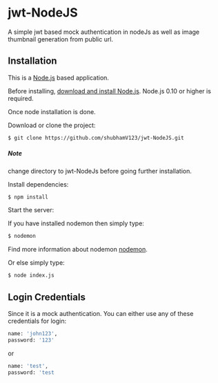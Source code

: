 # jwt-NodeJS
A simple jwt based mock authentication in nodeJs as well as image thumbnail generation from public url.

## Installation
This is a [Node.js](https://nodejs.org/en/) based application.

Before installing, [download and install Node.js](https://nodejs.org/en/download/).
Node.js 0.10 or higher is required.

Once node installation is done.

Download or clone the project:

```bash
$ git clone https://github.com/shubhamV123/jwt-NodeJS.git
```
##### Note
change directory to jwt-NodeJs before going further installation.


Install dependencies:

```bash
$ npm install
```
Start the server:

If you have installed nodemon then simply type:

```bash
$ nodemon
```
Find more information about nodemon [nodemon](https://github.com/remy/nodemon).

Or else simply type:

```bash
$ node index.js
```

## Login Credentials

Since it is a mock authentication. You can either use any of these credentials for login:


```bash
name: 'john123',                   
password: '123'                           
```
or

```bash
name: 'test',
password: 'test                           
```

